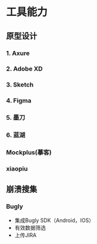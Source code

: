 # 工具能力

## 原型设计

### 1. Axure

### 2. Adobe XD

### 3. Sketch

### 4. Figma

### 5. 墨刀

### 6. 蓝湖

### Mockplus(摹客)

### xiaopiu

## 崩溃搜集

### Bugly

- 集成Bugly SDK（Android，IOS）
- 有效数据筛选
- 上传JIRA
